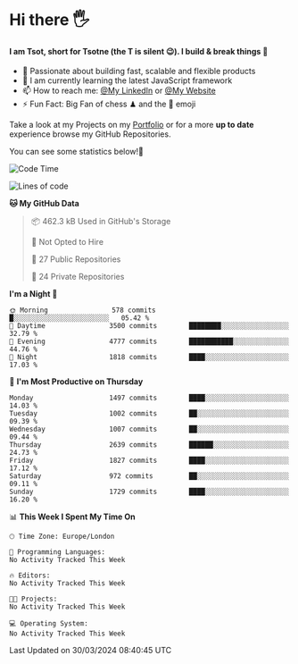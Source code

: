 # Hi there :raised_hand_with_fingers_splayed:
#### I am Tsot, short for Tsotne (the T is silent :wink:). I build & break things :space_invader:
- :telescope: Passionate about building fast, scalable and flexible products
- :seedling: I am currently learning the latest JavaScript framework 
- :mailbox: How to reach me: [@My LinkedIn](https://www.linkedin.com/in/tsotne-gvadzabia/) or [@My Website](https://tsotne.co.uk/contact)
- :zap: Fun Fact: Big Fan of chess ♟ and the 👾 emoji

Take a look at my Projects on my [Portfolio](https://tsotne.co.uk/) or for a more **up to date** experience browse my GitHub Repositories.

You can see some statistics below!:space_invader:
<!--START_SECTION:waka-->
![Code Time](http://img.shields.io/badge/Code%20Time-761%20hrs%202%20mins-blue)

![Lines of code](https://img.shields.io/badge/From%20Hello%20World%20I%27ve%20Written-4.9%20million%20lines%20of%20code-blue)

**🐱 My GitHub Data** 

> 📦 462.3 kB Used in GitHub's Storage 
 > 
> 🚫 Not Opted to Hire
 > 
> 📜 27 Public Repositories 
 > 
> 🔑 24 Private Repositories 
 > 
**I'm a Night 🦉** 

```text
🌞 Morning                578 commits         █░░░░░░░░░░░░░░░░░░░░░░░░   05.42 % 
🌆 Daytime                3500 commits        ████████░░░░░░░░░░░░░░░░░   32.79 % 
🌃 Evening                4777 commits        ███████████░░░░░░░░░░░░░░   44.76 % 
🌙 Night                  1818 commits        ████░░░░░░░░░░░░░░░░░░░░░   17.03 % 
```
📅 **I'm Most Productive on Thursday** 

```text
Monday                   1497 commits        ████░░░░░░░░░░░░░░░░░░░░░   14.03 % 
Tuesday                  1002 commits        ██░░░░░░░░░░░░░░░░░░░░░░░   09.39 % 
Wednesday                1007 commits        ██░░░░░░░░░░░░░░░░░░░░░░░   09.44 % 
Thursday                 2639 commits        ██████░░░░░░░░░░░░░░░░░░░   24.73 % 
Friday                   1827 commits        ████░░░░░░░░░░░░░░░░░░░░░   17.12 % 
Saturday                 972 commits         ██░░░░░░░░░░░░░░░░░░░░░░░   09.11 % 
Sunday                   1729 commits        ████░░░░░░░░░░░░░░░░░░░░░   16.20 % 
```


📊 **This Week I Spent My Time On** 

```text
🕑︎ Time Zone: Europe/London

💬 Programming Languages: 
No Activity Tracked This Week

🔥 Editors: 
No Activity Tracked This Week

🐱‍💻 Projects: 
No Activity Tracked This Week

💻 Operating System: 
No Activity Tracked This Week
```


 Last Updated on 30/03/2024 08:40:45 UTC
<!--END_SECTION:waka-->
